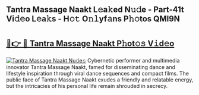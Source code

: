 ## Tantra Massage Naakt L𝚎a𝚔ed N𝚞𝚍e - Part-41t Vi𝚍𝚎o L𝚎a𝚔s - H𝚘𝚝 O𝚗𝚕yf𝚊ns P𝚑𝚘tos QMl9N

# <h2><a href="http://kfd6ic6.oniu.top/?m=Tantra+Massage+Naakt">🔗👉 🔴 Tantra Massage Naakt P𝚑ot𝚘𝚜 V𝚒d𝚎o</a></h2>

[![Tantra Massage Naakt Nu𝚍e𝚜](https://i.imgur.com/0qMVB7G.gif)](http://kfd6ic6.oniu.top/?m=Tantra+Massage+Naakt)
Cybernetic performer and multimedia innovator Tantra Massage Naakt, famed for disseminating dance and lifestyle inspiration through viral dance sequences and compact films. The public face of Tantra Massage Naakt exudes a friendly and relatable energy, but the intricacies of his personal life remain shrouded in secrecy.  
